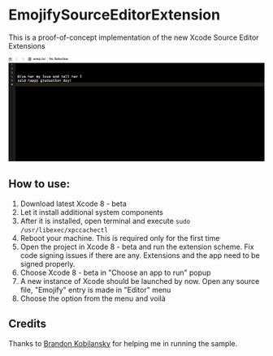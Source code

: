 # EmojifySourceEditorExtension

This is a proof-of-concept implementation of the new Xcode Source Editor Extensions

![Emojify hero image](images/recording.gif)


## How to use:

1. Download latest Xcode 8 - beta
2. Let it install additional system components
3. After it is installed, open terminal and execute `sudo /usr/libexec/xpccachectl`
4. Reboot your machine. This is required only for the first time
5. Open the project in Xcode 8 - beta and run the extension scheme. Fix code signing issues if there are any. Extensions and the app need to be signed properly.
6. Choose Xcode 8 - beta in "Choose an app to run" popup
7. A new instance of Xcode should be launched by now. Open any source file, "Emojify" entry is made in "Editor" menu
8. Choose the option from the menu and voilà

## Credits

Thanks to [Brandon Kobilansky](https://github.com/bkobilansky) for helping me in running the sample.
